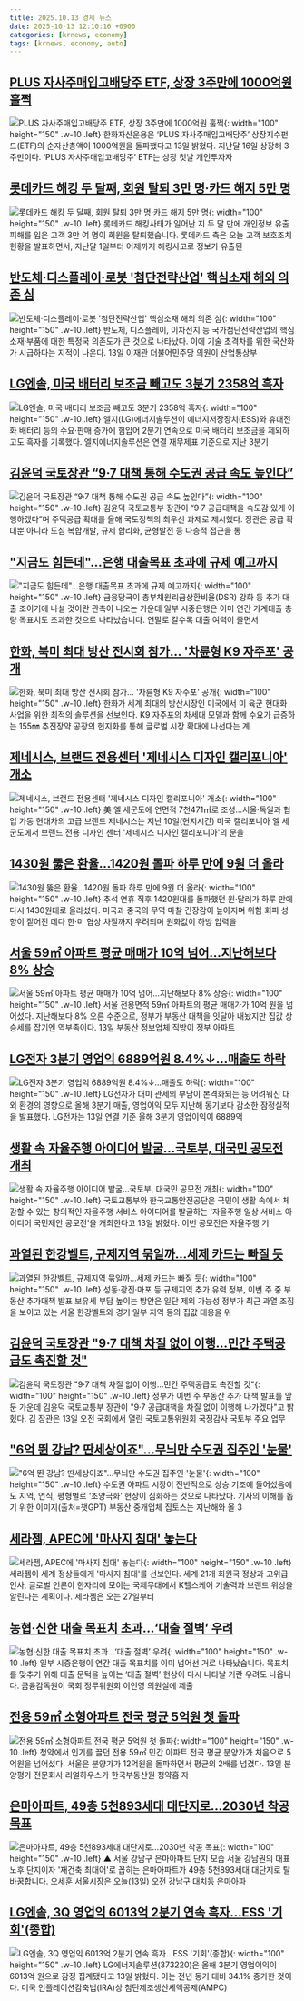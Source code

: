 ```yaml
---
title: 2025.10.13 경제 뉴스
date: 2025-10-13 12:10:16 +0900
categories: [krnews, economy]
tags: [krnews, economy, auto]
---
```

## [PLUS 자사주매입고배당주 ETF, 상장 3주만에 1000억원  훌쩍](https://n.news.naver.com/mnews/article/016/0002540734)

![PLUS 자사주매입고배당주 ETF, 상장 3주만에 1000억원  훌쩍](https://mimgnews.pstatic.net/image/origin/016/2025/10/13/2540734.jpg?type=nf220_150){: width="100" height="150" .w-10 .left}
한화자산운용은 ‘PLUS 자사주매입고배당주’ 상장지수펀드(ETF)의 순자산총액이 1000억원을 돌파했다고 13일 밝혔다. 지난달 16일 상장해 3주만이다. ‘PLUS 자사주매입고배당주’ ETF는 상장 첫날 개인투자자

## [롯데카드 해킹 두 달째, 회원 탈퇴 3만 명·카드 해지 5만 명](https://n.news.naver.com/mnews/article/214/0001454486)

![롯데카드 해킹 두 달째, 회원 탈퇴 3만 명·카드 해지 5만 명](https://mimgnews.pstatic.net/image/origin/214/2025/10/13/1454486.jpg?type=nf220_150){: width="100" height="150" .w-10 .left}
롯데카드 해킹사태가 일어난 지 두 달 만에 개인정보 유출 피해를 입은 고객 3만 여 명이 회원을 탈퇴했습니다. 롯데카드 측은 오늘 고객 보호조치 현황을 발표하면서, 지난달 1일부터 어제까지 해킹사고로 정보가 유출된

## [반도체·디스플레이·로봇 '첨단전략산업' 핵심소재 해외 의존 심](https://n.news.naver.com/mnews/article/003/0013530265)

![반도체·디스플레이·로봇 '첨단전략산업' 핵심소재 해외 의존 심](https://mimgnews.pstatic.net/image/origin/003/2025/10/13/13530265.jpg?type=nf220_150){: width="100" height="150" .w-10 .left}
반도체, 디스플레이, 이차전지 등 국가첨단전략산업의 핵심소재·부품에 대한 특정국 의존도가 큰 것으로 나타났다. 이에 기술 초격차를 위한 국산화가 시급하다는 지적이 나온다. 13일 이재관 더불어민주당 의원이 산업통상부

## [LG엔솔, 미국 배터리 보조금 빼고도 3분기 2358억 흑자](https://n.news.naver.com/mnews/article/028/0002770445)

![LG엔솔, 미국 배터리 보조금 빼고도 3분기 2358억 흑자](https://mimgnews.pstatic.net/image/origin/028/2025/10/13/2770445.jpg?type=nf220_150){: width="100" height="150" .w-10 .left}
엘지(LG)에너지솔루션이 에너지저장장치(ESS)와 휴대전화 배터리 등의 수요·판매 증가에 힘입어 2분기 연속으로 미국 배터리 보조금을 제외하고도 흑자를 기록했다. 엘지에너지솔루션은 연결 재무제표 기준으로 지난 3분기

## [김윤덕 국토장관 “9·7 대책 통해 수도권 공급 속도 높인다”](https://n.news.naver.com/mnews/article/018/0006136819)

![김윤덕 국토장관 “9·7 대책 통해 수도권 공급 속도 높인다”](https://mimgnews.pstatic.net/image/origin/018/2025/10/13/6136819.jpg?type=nf220_150){: width="100" height="150" .w-10 .left}
김윤덕 국토교통부 장관이 “9·7 공급대책을 속도감 있게 이행하겠다”며 주택공급 확대를 올해 국토정책의 최우선 과제로 제시했다. 장관은 공급 확대뿐 아니라 도심 복합개발, 규제 합리화, 균형발전 등 다층적 접근을 통

## ["지금도 힘든데"…은행 대출목표 초과에 규제 예고까지](https://n.news.naver.com/mnews/article/374/0000467855)

!["지금도 힘든데"…은행 대출목표 초과에 규제 예고까지](https://mimgnews.pstatic.net/image/origin/374/2025/10/12/467855.jpg?type=nf220_150){: width="100" height="150" .w-10 .left}
금융당국이 총부채원리금상환비율(DSR) 강화 등 추가 대출 조이기에 나설 것이란 관측이 나오는 가운데 일부 시중은행은 이미 연간 가계대출 총량 목표치도 초과한 것으로 나타났습니다. 연말로 갈수록 대출 여력이 줄면서

## [한화, 북미 최대 방산 전시회 참가… '차륜형 K9 자주포' 공개](https://n.news.naver.com/mnews/article/417/0001106104)

![한화, 북미 최대 방산 전시회 참가… '차륜형 K9 자주포' 공개](https://mimgnews.pstatic.net/image/origin/417/2025/10/13/1106104.jpg?type=nf220_150){: width="100" height="150" .w-10 .left}
한화가 세계 최대의 방산시장인 미국에서 미 육군 현대화 사업을 위한 최적의 솔루션을 선보인다. K9 자주포의 차세대 모델과 함께 수요가 급증하는 155㎜ 추진장약 공장의 현지화를 통해 글로벌 시장 확대에 나선다는 계

## [제네시스, 브랜드 전용센터 '제네시스 디자인 캘리포니아' 개소](https://n.news.naver.com/mnews/article/001/0015672353)

![제네시스, 브랜드 전용센터 '제네시스 디자인 캘리포니아' 개소](https://mimgnews.pstatic.net/image/origin/001/2025/10/12/15672353.jpg?type=nf220_150){: width="100" height="150" .w-10 .left}
美 엘 세군도에 연면적 7천471㎡로 조성…서울·독일과 협업 가동 현대차의 고급 브랜드 제네시스는 지난 10일(현지시간) 미국 캘리포니아 엘 세군도에서 브랜드 전용 디자인 센터 '제네시스 디자인 캘리포니아'의 문을

## [1430원 뚫은 환율…1420원 돌파 하루 만에 9원 더 올라](https://n.news.naver.com/mnews/article/003/0013530057)

![1430원 뚫은 환율…1420원 돌파 하루 만에 9원 더 올라](https://mimgnews.pstatic.net/image/origin/003/2025/10/13/13530057.jpg?type=nf220_150){: width="100" height="150" .w-10 .left}
추석 연휴 직후 1420원대를 돌파했던 원·달러가 하루 만에 다시 1430원대로 올라섰다. 미국과 중국의 무역 마찰 긴장감이 높아지며 위험 회피 성향이 짙어진 데다 한·미 협상 차질까지 우려되며 원화값이 하방 압력을

## [서울 59㎡ 아파트 평균 매매가 10억 넘어…지난해보다 8% 상승](https://n.news.naver.com/mnews/article/469/0000891523)

![서울 59㎡ 아파트 평균 매매가 10억 넘어…지난해보다 8% 상승](https://mimgnews.pstatic.net/image/origin/469/2025/10/13/891523.jpg?type=nf220_150){: width="100" height="150" .w-10 .left}
서울 전용면적 59㎡ 아파트의 평균 매매가가 10억 원을 넘어섰다. 지난해보다 8% 오른 수준으로, 정부가 부동산 대책을 잇달아 내놨지만 집값 상승세를 잡기엔 역부족이다. 13일 부동산 정보업체 직방이 정부 아파트

## [LG전자 3분기 영업익 6889억원 8.4%↓…매출도 하락](https://n.news.naver.com/mnews/article/277/0005663300)

![LG전자 3분기 영업익 6889억원 8.4%↓…매출도 하락](https://mimgnews.pstatic.net/image/origin/277/2025/10/13/5663300.jpg?type=nf220_150){: width="100" height="150" .w-10 .left}
LG전자가 대미 관세의 부담이 본격화되는 등 어려워진 대외 환경의 영향으로 올해 3분기 매출, 영업이익 모두 지난해 동기보다 감소한 잠정실적을 발표했다. LG전자는 13일 연결 기준 올해 3분기 영업이익이 6889억

## [생활 속 자율주행 아이디어 발굴…국토부, 대국민 공모전 개최](https://n.news.naver.com/mnews/article/030/0003358224)

![생활 속 자율주행 아이디어 발굴…국토부, 대국민 공모전 개최](https://mimgnews.pstatic.net/image/origin/030/2025/10/13/3358224.jpg?type=nf220_150){: width="100" height="150" .w-10 .left}
국토교통부와 한국교통안전공단은 국민이 생활 속에서 체감할 수 있는 창의적인 자율주행 서비스 아이디어를 발굴하는 '자율주행 일상 서비스 아이디어 국민제안 공모전'을 개최한다고 13일 밝혔다. 이번 공모전은 자율주행 기

## [과열된 한강벨트, 규제지역 묶일까…세제 카드는 빠질 듯](https://n.news.naver.com/mnews/article/009/0005571561)

![과열된 한강벨트, 규제지역 묶일까…세제 카드는 빠질 듯](https://mimgnews.pstatic.net/image/origin/009/2025/10/12/5571561.jpg?type=nf220_150){: width="100" height="150" .w-10 .left}
성동·광진·마포 등 규제지역 추가 유력 정부, 이번 주 중 부동산 추가대책 발표 보유세 부담 높이는 방안은 일단 제외 가능성 정부가 최근 과열 조짐을 보이고 있는 서울 한강벨트와 경기 일부 지역 등의 집값 대응을 위

## [김윤덕 국토장관 "9·7 대책 차질 없이 이행…민간 주택공급도 촉진할 것"](https://n.news.naver.com/mnews/article/008/0005261624)

![김윤덕 국토장관 "9·7 대책 차질 없이 이행…민간 주택공급도 촉진할 것"](https://mimgnews.pstatic.net/image/origin/008/2025/10/13/5261624.jpg?type=nf220_150){: width="100" height="150" .w-10 .left}
정부가 이번 주 부동산 추가 대책 발표를 앞둔 가운데 김윤덕 국토교통부 장관이 "9·7 공급대책을 차질 없이 이행해 나가겠다"고 밝혔다. 김 장관은 13일 오전 국회에서 열린 국토교통위원회 국정감사 국토부 주요 업무

## ["6억 뛴 강남? 딴세상이죠"…무늬만 수도권 집주인 '눈물'](https://n.news.naver.com/mnews/article/018/0006136717)

!["6억 뛴 강남? 딴세상이죠"…무늬만 수도권 집주인 '눈물'](https://mimgnews.pstatic.net/image/origin/018/2025/10/13/6136717.jpg?type=nf220_150){: width="100" height="150" .w-10 .left}
수도권 아파트 시장이 전반적으로 상승 기조에 들어섰음에도 지역, 연식, 평형별로 ‘초양극화’ 현상이 심화하는 것으로 나타났다. 기사의 이해를 돕기 위한 이미지(출처=챗GPT) 부동산 중개업체 집토스는 지난해와 올 3

## [세라젬, APEC에 '마사지 침대' 놓는다](https://n.news.naver.com/mnews/article/648/0000040631)

![세라젬, APEC에 '마사지 침대' 놓는다](https://mimgnews.pstatic.net/image/origin/648/2025/10/13/40631.jpg?type=nf220_150){: width="100" height="150" .w-10 .left}
세라젬이 세계 정상들에게 '마사지 침대'를 선보인다. 세계 21개 회원국 정상과 고위급 인사, 글로벌 언론이 한자리에 모이는 국제무대에서 K헬스케어 기술력과 브랜드 위상을 알린다는 계획이다. 세라젬은 오는 27일부터

## [농협·신한 대출 목표치 초과…‘대출 절벽’ 우려](https://n.news.naver.com/mnews/article/056/0012044841)

![농협·신한 대출 목표치 초과…‘대출 절벽’ 우려](https://mimgnews.pstatic.net/image/origin/056/2025/10/12/12044841.jpg?type=nf220_150){: width="100" height="150" .w-10 .left}
일부 시중은행이 연간 대출 목표치를 이미 넘어선 거로 나타났습니다. 목표치를 맞추기 위해 대출 문턱을 높이는 ‘대출 절벽’ 현상이 다시 나타날 거란 우려도 나옵니다. 금융감독원이 국회 정무위원회 이인영 의원실에 제출

## [전용 59㎡ 소형아파트 전국 평균 5억원 첫 돌파](https://n.news.naver.com/mnews/article/005/0001807316)

![전용 59㎡ 소형아파트 전국 평균 5억원 첫 돌파](https://mimgnews.pstatic.net/image/origin/005/2025/10/13/1807316.jpg?type=nf220_150){: width="100" height="150" .w-10 .left}
청약에서 인기를 끌던 전용 59㎡ 민간 아파트 전국 평균 분양가가 처음으로 5억원을 넘어섰다. 서울은 분양가가 12억원을 돌파하면서 평균의 2배를 넘겼다. 13일 분양평가 전문회사 리얼하우스가 한국부동산원 청약홈 자

## [은마아파트, 49층 5천893세대 대단지로…2030년 착공 목표](https://n.news.naver.com/mnews/article/055/0001299214)

![은마아파트, 49층 5천893세대 대단지로…2030년 착공 목표](https://mimgnews.pstatic.net/image/origin/055/2025/10/13/1299214.jpg?type=nf220_150){: width="100" height="150" .w-10 .left}
▲ 서울 강남구 은마아파트 단지 모습 서울 강남권의 대표 노후 단지이자 '재건축 최대어'로 꼽히는 은마아파트가 49층 5천893세대 대단지로 탈바꿈합니다. 오세훈 서울시장은 오늘(13일) 오전 강남구 대치동 은마아파

## [LG엔솔, 3Q 영업익 6013억 2분기 연속 흑자…ESS '기회'(종합)](https://n.news.naver.com/mnews/article/421/0008533362)

![LG엔솔, 3Q 영업익 6013억 2분기 연속 흑자…ESS '기회'(종합)](https://mimgnews.pstatic.net/image/origin/421/2025/10/13/8533362.jpg?type=nf220_150){: width="100" height="150" .w-10 .left}
LG에너지솔루션(373220)은 올해 3분기 영업이익이 6013억 원으로 잠정 집계됐다고 13일 밝혔다. 이는 전년 동기 대비 34.1% 증가한 것이다. 미국 인플레이션감축법(IRA)상 첨단제조생산세액공제(AMPC)

